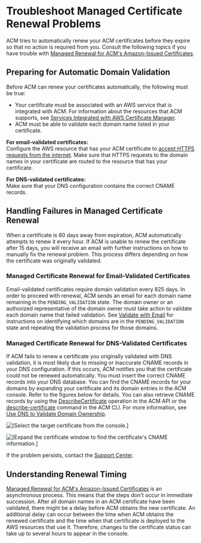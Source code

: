 # Troubleshoot Managed Certificate Renewal Problems<a name="troubleshooting-renewal"></a>

ACM tries to automatically renew your ACM certificates before they expire so that no action is required from you\. Consult the following topics if you have trouble with [Managed Renewal for ACM's Amazon\-Issued Certificates](managed-renewal.md)\. 

## Preparing for Automatic Domain Validation<a name="troubleshooting-renewal-domain-validation"></a>

Before ACM can renew your certificates automatically, the following must be true:
+ Your certificate must be associated with an AWS service that is integrated with ACM\. For information about the resources that ACM supports, see [Services Integrated with AWS Certificate Manager](acm-services.md)\.
+ ACM must be able to validate each domain name listed in your certificate\.

**For email\-validated certificates:**  
Configure the AWS resource that has your ACM certificate to [accept HTTPS requests from the internet](https://docs.aws.amazon.com/AWSEC2/latest/UserGuide/authorizing-access-to-an-instance.html)\. Make sure that HTTPS requests to the domain names in your certificate are routed to the resource that has your certificate\.

**For DNS\-validated certificates:**  
Make sure that your DNS configuration contains the correct CNAME records\.

## Handling Failures in Managed Certificate Renewal<a name="troubleshooting-automatic-renewal"></a>

When a certificate is 60 days away from expiration, ACM automatically attempts to renew it every hour\. If ACM is unable to renew the certificate after 15 days, you will receive an email with further instructions on how to manually fix the renewal problem\. This process differs depending on how the certificate was originally validated\.

### Managed Certificate Renewal for Email\-Validated Certificates<a name="troubleshooting-renewal-email-validation-failure"></a>

Email\-validated certificates require domain validation every 825 days\. In order to proceed with renewal, ACM sends an email for each domain name remaining in the `PENDING_VALIDATION` state\. The domain owner or an authorized representative of the domain owner must take action to validate each domain name that failed validation\. See [Validate with Email](gs-acm-validate-email.md) for instructions on identifying which domains are in the `PENDING_VALIDATION` state and repeating the validation process for those domains\.

### Managed Certificate Renewal for DNS\-Validated Certificates<a name="troubleshooting-renewal-domain-validation-failure"></a>

If ACM fails to renew a certificate you originally validated with DNS validation, it is most likely due to missing or inaccurate CNAME records in your DNS configuration\. If this occurs, ACM notifies you that the certificate could not be renewed automatically\. You must insert the correct CNAME records into your DNS database\. You can find the CNAME records for your domains by expanding your certificate and its domain entries in the ACM console\. Refer to the figures below for details\. You can also retrieve CNAME records by using the [DescribeCertificate](https://docs.aws.amazon.com/acm/latest/APIReference/API_DescribeCertificate.html) operation in the ACM API or the [describe\-certificate](https://docs.aws.amazon.com/cli/latest/reference/acm/describe-certificate.html) command in the ACM CLI\. For more information, see [Use DNS to Validate Domain Ownership](gs-acm-validate-dns.md)\.

![\[Select the target certificate from the console.\]](http://docs.aws.amazon.com/acm/latest/userguide/images/Dns-renewal-1.png)

![\[Expand the certificate window to find the certificate's CNAME information.\]](http://docs.aws.amazon.com/acm/latest/userguide/images/Dns-renewal-2.png)

If the problem persists, contact the [Support Center](https://console.aws.amazon.com/support)\.

## Understanding Renewal Timing<a name="troubleshooting-renewal-domain-async"></a>

[Managed Renewal for ACM's Amazon\-Issued Certificates](managed-renewal.md) is an asynchronous process\. This means that the steps don't occur in immediate succession\. After all domain names in an ACM certificate have been validated, there might be a delay before ACM obtains the new certificate\. An additional delay can occur between the time when ACM obtains the renewed certificate and the time when that certificate is deployed to the AWS resources that use it\. Therefore, changes to the certificate status can take up to several hours to appear in the console\. 
